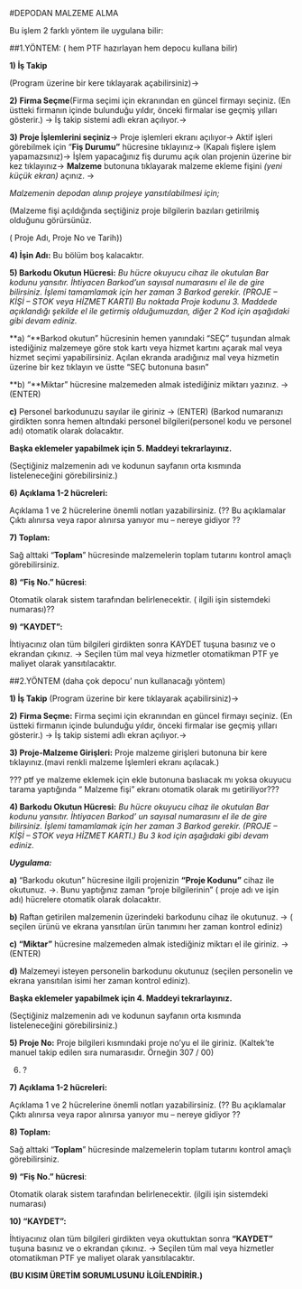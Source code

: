 #DEPODAN MALZEME ALMA 

Bu işlem 2 farklı yöntem ile uygulana bilir:

##1.YÖNTEM: ( hem PTF hazırlayan hem depocu kullana bilir)

**1) İş Takip**

(Program üzerine bir kere tıklayarak açabilirsiniz)→

**2)** **Firma Seçme**(Firma seçimi için ekranından en güncel firmayı seçiniz. (En üstteki firmanın içinde bulunduğu yıldır, önceki firmalar ise geçmiş yılları gösterir.) → İş takip sistemi adlı ekran açılıyor.→

**3) Proje İşlemlerini seçiniz**→ Proje işlemleri ekranı açılıyor→ Aktif işleri görebilmek için “**Fiş Durumu”** hücresine tıklayınız→ (Kapalı fişlere işlem yapamazsınız)→ İşlem yapacağınız fiş durumu açık olan projenin üzerine bir kez tıklayınız→ **Malzeme** butonuna tıklayarak malzeme ekleme fişini _(yeni küçük ekran)_ açınız. →

_Malzemenin depodan alınıp projeye yansıtılabilmesi için;_

(Malzeme fişi açıldığında seçtiğiniz proje bilgilerin bazıları getirilmiş olduğunu görürsünüz.

( Proje Adı, Proje No ve Tarih))

**4) İşin Adı:**  Bu bölüm boş kalacaktır.

**5) Barkodu Okutun Hücresi:**  _Bu hücre okuyucu cihaz ile okutulan Bar kodunu yansıtır. İhtiyacen Barkod’un sayısal numarasını el ile de gire bilirsiniz. İşlemi tamamlamak için her zaman 3 Barkod gerekir. (PROJE – KİŞİ – STOK veya HİZMET KARTI)  Bu noktada Proje kodunu 3. Maddede açıklandığı şekilde el ile getirmiş olduğumuzdan, diğer 2 Kod için aşağıdaki gibi devam ediniz._

**a) “**Barkod okutun” hücresinin hemen yanındaki “SEÇ” tuşundan almak istediğiniz malzemeye göre stok kartı veya hizmet kartını açarak mal veya hizmet seçimi yapabilirsiniz. Açılan ekranda aradığınız mal veya hizmetin üzerine bir kez tıklayın ve üstte “SEÇ butonuna basın”

**b) “**Miktar” hücresine malzemeden almak istediğiniz miktarı yazınız. → (ENTER)

**c)** Personel barkodunuzu sayılar ile giriniz → (ENTER) (Barkod numaranızı girdikten sonra hemen altındaki personel bilgileri(personel kodu ve personel adı) otomatik olarak dolacaktır.

**Başka eklemeler yapabilmek için 5. Maddeyi tekrarlayınız.**

(Seçtiğiniz malzemenin adı ve kodunun sayfanın orta kısmında listeleneceğini görebilirsiniz.)

**6) Açıklama 1-2 hücreleri:**

Açıklama 1 ve 2 hücrelerine önemli notları yazabilirsiniz. (?? Bu açıklamalar Çıktı alınırsa veya rapor alınırsa yanıyor mu – nereye gidiyor ??

**7) Toplam:**

Sağ alttaki “**Toplam**” hücresinde malzemelerin toplam tutarını kontrol amaçlı görebilirsiniz.

**8) “Fiş No.” hücresi**:

Otomatik olarak sistem tarafından belirlenecektir. ( ilgili işin sistemdeki numarası)??

**9) “KAYDET”:**

İhtiyacınız olan tüm bilgileri girdikten sonra KAYDET tuşuna basınız ve o ekrandan çıkınız. → Seçilen tüm mal veya hizmetler otomatikman PTF ye maliyet olarak yansıtılacaktır.

##2.YÖNTEM (daha çok depocu’ nun kullanacağı yöntem)

**1) İş Takip** (Program üzerine bir kere tıklayarak açabilirsiniz)→

**2)** **Firma Seçme:** Firma seçimi için ekranından en güncel firmayı seçiniz. (En üstteki firmanın içinde bulunduğu yıldır, önceki firmalar ise geçmiş yılları gösterir.) → İş takip sistemi adlı ekran açılıyor.→

**3) Proje-Malzeme Girişleri:**  Proje malzeme girişleri butonuna bir kere tıklayınız.(mavi renkli malzeme İşlemleri ekranı açılacak.)

??? ptf ye malzeme eklemek için ekle butonuna baslıacak mı yoksa okuyucu tarama yaptığında “ Malzeme fişi” ekranı otomatik olarak mı getiriliyor???

**4) Barkodu Okutun Hücresi:**  _Bu hücre okuyucu cihaz ile okutulan Bar kodunu yansıtır. İhtiyacen Barkod’ un sayısal numarasını el ile de gire bilirsiniz. İşlemi tamamlamak için her zaman 3 Barkod gerekir. (PROJE – KİŞİ – STOK veya HİZMET KARTI.) Bu 3 kod için aşağıdaki gibi devam ediniz._

**_Uygulama:_**

**a)** “Barkodu okutun” hücresine ilgili projenizin **“Proje Kodunu”** cihaz ile okutunuz.  →. Bunu yaptığınız zaman “proje bilgilerinin” ( proje adı ve işin adı) hücrelere otomatik olarak dolacaktır.

**b)** Raftan getirilen malzemenin üzerindeki barkodunu cihaz ile okutunuz.  → ( seçilen ürünü ve ekrana yansıtılan ürün tanımını her zaman kontrol ediniz)

**c) “Miktar”** hücresine malzemeden almak istediğiniz miktarı el ile giriniz. → (ENTER)

**d)** Malzemeyi isteyen personelin barkodunu okutunuz (seçilen personelin ve ekrana yansıtılan isimi her zaman kontrol ediniz).

**Başka eklemeler yapabilmek için 4. Maddeyi tekrarlayınız.**

(Seçtiğiniz malzemenin adı ve kodunun sayfanın orta kısmında listeleneceğini görebilirsiniz.)

**5) Proje No:**  Proje bilgileri kısmındaki proje no’yu el ile giriniz. (Kaltek’te manuel takip edilen sıra numarasıdır. Örneğin 307 / 00)

6) ?

**7) Açıklama 1-2 hücreleri:**

Açıklama 1 ve 2 hücrelerine önemli notları yazabilirsiniz. (?? Bu açıklamalar Çıktı alınırsa veya rapor alınırsa yanıyor mu – nereye gidiyor ??

**8) Toplam:**

Sağ alttaki “**Toplam**” hücresinde malzemelerin toplam tutarını kontrol amaçlı görebilirsiniz.

**9) “Fiş No.” hücresi**:

Otomatik olarak sistem tarafından belirlenecektir. (ilgili işin sistemdeki numarası)

**10) “KAYDET”:**

İhtiyacınız olan tüm bilgileri girdikten veya okuttuktan sonra **“KAYDET”** tuşuna basınız ve o ekrandan çıkınız. → Seçilen tüm mal veya hizmetler otomatikman PTF ye maliyet olarak yansıtılacaktır.

**(BU KISIM ÜRETİM SORUMLUSUNU İLGİLENDİRİR.)**